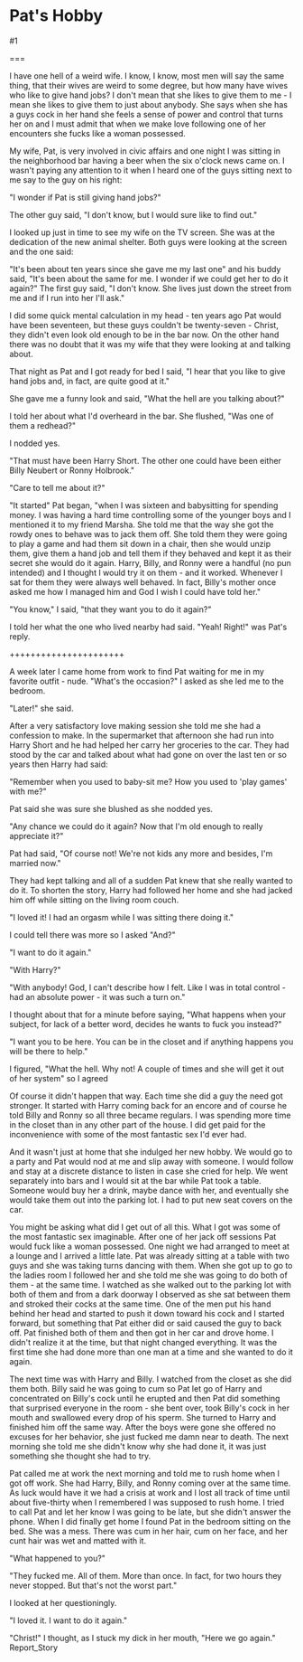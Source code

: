 Pat's Hobby
===========
#1 

===

I have one hell of a weird wife. I know, I know, most men will say the same thing, that their wives are weird to some degree, but how many have wives who like to give hand jobs? I don't mean that she likes to give them to me - I mean she likes to give them to just about anybody. She says when she has a guys cock in her hand she feels a sense of power and control that turns her on and I must admit that when we make love following one of her encounters she fucks like a woman possessed. 

My wife, Pat, is very involved in civic affairs and one night I was sitting in the neighborhood bar having a beer when the six o'clock news came on. I wasn't paying any attention to it when I heard one of the guys sitting next to me say to the guy on his right: 

"I wonder if Pat is still giving hand jobs?" 

The other guy said, "I don't know, but I would sure like to find out." 

I looked up just in time to see my wife on the TV screen. She was at the dedication of the new animal shelter. Both guys were looking at the screen and the one said: 

"It's been about ten years since she gave me my last one" and his buddy said, "It's been about the same for me. I wonder if we could get her to do it again?" The first guy said, "I don't know. She lives just down the street from me and if I run into her I'll ask." 

I did some quick mental calculation in my head - ten years ago Pat would have been seventeen, but these guys couldn't be twenty-seven - Christ, they didn't even look old enough to be in the bar now. On the other hand there was no doubt that it was my wife that they were looking at and talking about. 

That night as Pat and I got ready for bed I said, "I hear that you like to give hand jobs and, in fact, are quite good at it." 

She gave me a funny look and said, "What the hell are you talking about?" 

I told her about what I'd overheard in the bar. She flushed, "Was one of them a redhead?" 

I nodded yes. 

"That must have been Harry Short. The other one could have been either Billy Neubert or Ronny Holbrook." 

"Care to tell me about it?" 

"It started" Pat began, "when I was sixteen and babysitting for spending money. I was having a hard time controlling some of the younger boys and I mentioned it to my friend Marsha. She told me that the way she got the rowdy ones to behave was to jack them off. She told them they were going to play a game and had them sit down in a chair, then she would unzip them, give them a hand job and tell them if they behaved and kept it as their secret she would do it again. Harry, Billy, and Ronny were a handful (no pun intended) and I thought I would try it on them - and it worked. Whenever I sat for them they were always well behaved. In fact, Billy's mother once asked me how I managed him and God I wish I could have told her." 

"You know," I said, "that they want you to do it again?" 

I told her what the one who lived nearby had said. "Yeah! Right!" was Pat's reply. 

++++++++++++++++++++++ 

A week later I came home from work to find Pat waiting for me in my favorite outfit - nude. "What's the occasion?" I asked as she led me to the bedroom. 

"Later!" she said. 

After a very satisfactory love making session she told me she had a confession to make. In the supermarket that afternoon she had run into Harry Short and he had helped her carry her groceries to the car. They had stood by the car and talked about what had gone on over the last ten or so years then Harry had said: 

"Remember when you used to baby-sit me? How you used to 'play games' with me?" 

Pat said she was sure she blushed as she nodded yes. 

"Any chance we could do it again? Now that I'm old enough to really appreciate it?" 

Pat had said, "Of course not! We're not kids any more and besides, I'm married now." 

They had kept talking and all of a sudden Pat knew that she really wanted to do it. To shorten the story, Harry had followed her home and she had jacked him off while sitting on the living room couch. 

"I loved it! I had an orgasm while I was sitting there doing it." 

I could tell there was more so I asked "And?" 

"I want to do it again." 

"With Harry?" 

"With anybody! God, I can't describe how I felt. Like I was in total control - had an absolute power - it was such a turn on." 

I thought about that for a minute before saying, "What happens when your subject, for lack of a better word, decides he wants to fuck you instead?" 

"I want you to be here. You can be in the closet and if anything happens you will be there to help." 

I figured, "What the hell. Why not! A couple of times and she will get it out of her system" so I agreed 

Of course it didn't happen that way. Each time she did a guy the need got stronger. It started with Harry coming back for an encore and of course he told Billy and Ronny so all three became regulars. I was spending more time in the closet than in any other part of the house. I did get paid for the inconvenience with some of the most fantastic sex I'd ever had. 

And it wasn't just at home that she indulged her new hobby. We would go to a party and Pat would nod at me and slip away with someone. I would follow and stay at a discrete distance to listen in case she cried for help. We went separately into bars and I would sit at the bar while Pat took a table. Someone would buy her a drink, maybe dance with her, and eventually she would take them out into the parking lot. I had to put new seat covers on the car. 

You might be asking what did I get out of all this. What I got was some of the most fantastic sex imaginable. After one of her jack off sessions Pat would fuck like a woman possessed. One night we had arranged to meet at a lounge and I arrived a little late. Pat was already sitting at a table with two guys and she was taking turns dancing with them. When she got up to go to the ladies room I followed her and she told me she was going to do both of them - at the same time. I watched as she walked out to the parking lot with both of them and from a dark doorway I observed as she sat between them and stroked their cocks at the same time. One of the men put his hand behind her head and started to push it down toward his cock and I started forward, but something that Pat either did or said caused the guy to back off. Pat finished both of them and then got in her car and drove home. I didn't realize it at the time, but that night changed everything. It was the first time she had done more than one man at a time and she wanted to do it again. 

The next time was with Harry and Billy. I watched from the closet as she did them both. Billy said he was going to cum so Pat let go of Harry and concentrated on Billy's cock until he erupted and then Pat did something that surprised everyone in the room - she bent over, took Billy's cock in her mouth and swallowed every drop of his sperm. She turned to Harry and finished him off the same way. After the boys were gone she offered no excuses for her behavior, she just fucked me damn near to death. The next morning she told me she didn't know why she had done it, it was just something she thought she had to try. 

Pat called me at work the next morning and told me to rush home when I got off work. She had Harry, Billy, and Ronny coming over at the same time. As luck would have it we had a crisis at work and I lost all track of time until about five-thirty when I remembered I was supposed to rush home. I tried to call Pat and let her know I was going to be late, but she didn't answer the phone. When I did finally get home I found Pat in the bedroom sitting on the bed. She was a mess. There was cum in her hair, cum on her face, and her cunt hair was wet and matted with it. 

"What happened to you?" 

"They fucked me. All of them. More than once. In fact, for two hours they never stopped. But that's not the worst part." 

I looked at her questioningly. 

"I loved it. I want to do it again." 

"Christ!" I thought, as I stuck my dick in her mouth, "Here we go again." Report_Story 
